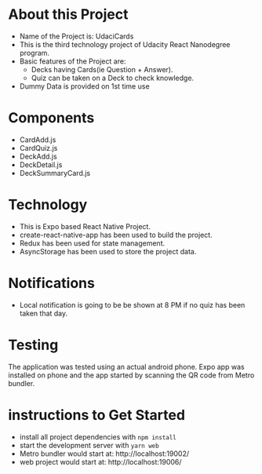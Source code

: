 # About this Project
* Name of the Project is: UdaciCards 
* This is the third technology project of Udacity React Nanodegree program.
* Basic features of the Project are: 
  * Decks having Cards(ie Question + Answer). 
  * Quiz can be taken on a Deck to check knowledge.
* Dummy Data is provided on 1st time use

# Components
* CardAdd.js
* CardQuiz.js
* DeckAdd.js
* DeckDetail.js
* DeckSummaryCard.js

# Technology
* This is Expo based React Native Project.
* create-react-native-app has been used to build the project.
* Redux has been used for state management.
* AsyncStorage has been used to store the project data.

# Notifications
* Local notification is going to be be shown at 8 PM if no quiz has been taken that day.

# Testing
The application was tested using an actual android phone. Expo app was installed on phone and the app started by scanning the QR code from Metro bundler.

# instructions to Get Started
* install all project dependencies with `npm install`
* start the development server with `yarn web`
* Metro bundler would start at: http://localhost:19002/ 
* web project would start at: http://localhost:19006/
